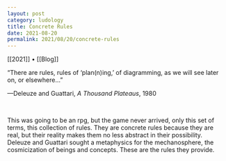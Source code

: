 ```yaml
---
layout: post
category: ludology
title: Concrete Rules
date: 2021-08-20
permalink: 2021/08/20/concrete-rules
---
```


[[2021]] • [[Blog]]

“There are rules, rules of ‘plan(n)ing,’ of diagramming, as we will see later on, or elsewhere…”

—Deleuze and Guattari, *A Thousand Plateaus*, 1980

<br>

This was going to be an rpg, but the game never arrived, only this set of terms, this collection of rules. They are concrete rules because they are real, but their reality makes them no less abstract in their possibility. Deleuze and Guattari sought a metaphysics for the mechanosphere, the cosmicization of beings and concepts. These are the rules they provide.